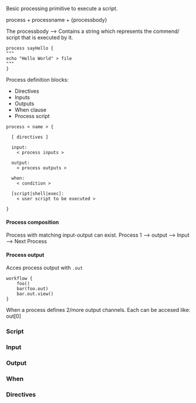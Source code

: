 Besic processing primitive to execute a script. 

process + processname + {processbody}

The processbody --> Contains a string which represents the commend/ script that is executed by it. 

```
process sayHello {
"""
echo "Hello World" > file
"""
}
```

Process definition blocks: 
- Directives
- Inputs
- Outputs
- When clause
- Process script 
```
process < name > {

  [ directives ]

  input:
    < process inputs >

  output:
    < process outputs >

  when:
    < condition >

  [script|shell|exec]:
    < user script to be executed >

}
```
#### Process composition
Process with matching input-output can exist. 
Process 1 --> output --> Input -->  Next Process

#### Process output 
Acces process output with ```.out```
```
workflow {
    foo()
    bar(foo.out)
    bar.out.view()
}
```

When a process defines 2/more output channels. Each can be accesed like:
out[0]
### Script

### Input 
### Output 
### When 
### Directives 
